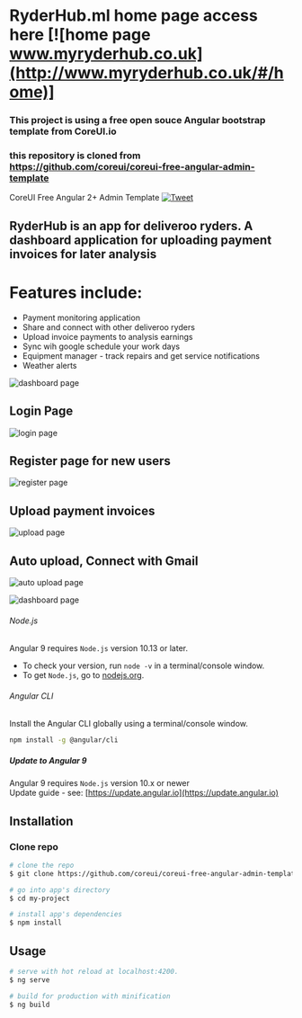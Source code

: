 
# RyderHub.ml  home page access here [![home page www.myryderhub.co.uk](http://www.myryderhub.co.uk/#/home)]
### This project is using a free open souce Angular bootstrap template from CoreUI.io
### this repository is cloned from https://github.com/coreui/coreui-free-angular-admin-template
CoreUI Free Angular 2+ Admin Template [![Tweet](https://img.shields.io/twitter/url/http/shields.io.svg?style=social&logo=twitter)](https://twitter.com/intent/tweet?text=CoreUI%20-%20Free%20Bootstrap%204%20Admin%20Template%20&url=https://coreui.io&hashtags=bootstrap,admin,template,dashboard,panel,free,angular,react,vue)

## RyderHub is an app for deliveroo ryders. A dashboard application for uploading payment invoices for later analysis

# Features include: 
 * Payment monitoring application
 * Share and connect with other deliveroo ryders
 * Upload invoice payments to analysis earnings
 * Sync wih google schedule your work days
 * Equipment manager - track repairs and get service notifications
 * Weather alerts
 
![dashboard page](clientApp/full-dashboard-webview.PNG)
## Login Page
![login page](clientApp/login-webview.PNG)

## Register page for new users
![register page](clientApp/register-webview.PNG)
## Upload payment invoices
![upload page](clientApp/upload-webview.PNG)
## Auto upload, Connect with Gmail
![auto upload page](clientApp/auto-upload-webview.PNG)

![dashboard page](clientApp/dashboard-webview.PNG)

###### Node.js
Angular 9 requires `Node.js` version 10.13 or later.

- To check your version, run `node -v` in a terminal/console window.
- To get `Node.js`, go to [nodejs.org](https://nodejs.org/).

###### Angular CLI
Install the Angular CLI globally using a terminal/console window.
```bash
npm install -g @angular/cli
```

##### Update to Angular 9
Angular 9 requires `Node.js` version 10.x or newer    
Update guide - see: [https://update.angular.io](https://update.angular.io)

## Installation

### Clone repo

``` bash
# clone the repo
$ git clone https://github.com/coreui/coreui-free-angular-admin-template.git my-project

# go into app's directory
$ cd my-project

# install app's dependencies
$ npm install
```

## Usage

``` bash
# serve with hot reload at localhost:4200.
$ ng serve

# build for production with minification
$ ng build
```

